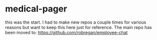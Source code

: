 # medical-pager 
 this was the start. I had to make new repos a couple times for various reasons but want to keep this here just for reference. The main repo has been moved to: https://github.com/robregan/employee-chat
